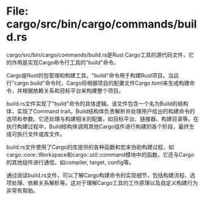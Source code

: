 # File: cargo/src/bin/cargo/commands/build.rs

cargo/src/bin/cargo/commands/build.rs是Rust Cargo工具的源代码文件，它的作用是实现Cargo命令行工具的"build"命令。

Cargo是Rust的包管理和构建工具。"build"命令用于构建Rust项目。当运行"cargo build"命令时，Cargo将根据项目的配置文件Cargo.toml来生成构建命令，并根据依赖关系和目标平台来构建整个项目。

build.rs文件实现了"build"命令的具体逻辑。该文件包含一个名为Build的结构体，实现了Command trait。Build结构体负责解析并处理用户给出的构建命令的选项和参数。它还处理与构建相关的配置，如目标平台、链接器、构建目录等。在执行构建过程中，Build结构体调用其他Cargo组件进行构建的各个阶段，最终生成可执行文件或库文件。

build.rs文件使用了Cargo的库提供的各种函数和宏来协助构建过程，如cargo::core::Workspace和cargo::util::command模块中的函数。它还与Cargo的其他组件进行通信，如compiler, target, config等。

通过阅读build.rs文件，可以了解Cargo构建命令的实现细节，包括构建流程、选项处理、依赖关系解析等。这对于理解Cargo工具的工作原理以及自定义构建行为非常有帮助。

